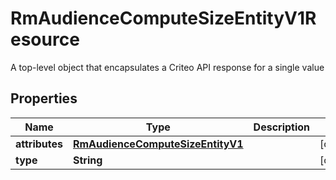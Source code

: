 

# RmAudienceComputeSizeEntityV1Resource

A top-level object that encapsulates a Criteo API response for a single value

## Properties

| Name | Type | Description | Notes |
|------------ | ------------- | ------------- | -------------|
|**attributes** | [**RmAudienceComputeSizeEntityV1**](RmAudienceComputeSizeEntityV1.md) |  |  [optional] |
|**type** | **String** |  |  [optional] |



